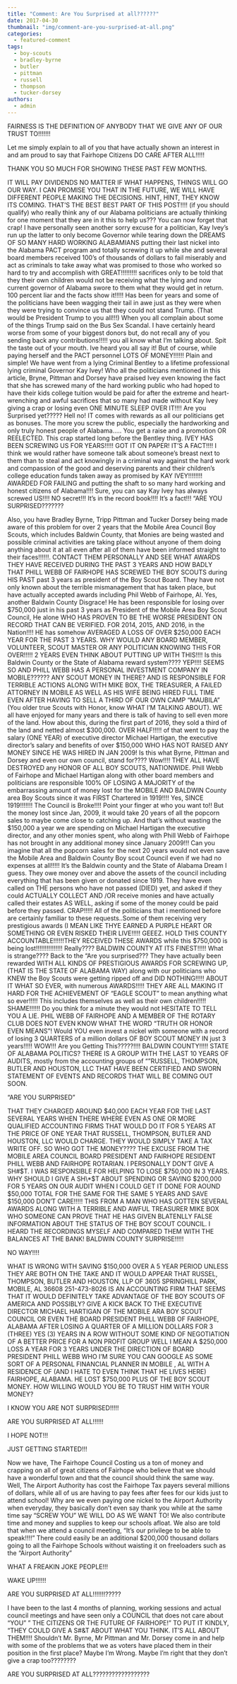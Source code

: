 ```yaml
---
title: "Comment: Are You Surprised at all??????"
date: 2017-04-30
thumbnail: "img/comment-are-you-surprised-at-all.png"
categories: 
  - featured-comment
tags: 
  - boy-scouts
  - bradley-byrne
  - butler
  - pittman
  - russell
  - thompson
  - tucker-dorsey
authors: 
  - admin
---
```


FAIRNESS IS THE DEFINITION OF ANYBODY THAT WE GIVE ANY OF OUR TRUST TO!!!!!!!

Let me simply explain to all of you that have actually shown an interest in and am proud to say that Fairhope Citizens DO CARE AFTER ALL!!!!!

THANK YOU SO MUCH FOR SHOWING THESE PAST FEW MONTHS.

IT WILL PAY DIVIDENDS NO MATTER IF WHAT HAPPENS, THINGS WILL GO OUR WAY. I CAN PROMISE YOU THAT IN THE FUTURE, WE WILL HAVE DIFFERENT PEOPLE MAKING THE DECISIONS. HINT, HINT, THEY KNOW ITS COMING. THAT’S THE BEST BEST PART OF THIS POST!!!! (if you should qualify) who really think any of our Alabama politicians are actually thinking for one moment that they are in it this to help us??? You can now forget that crap! I have personally seen another sorry excuse for a politician, Kay Ivey’s run up the latter to only become Governor while tearing down the DREAMS OF SO MANY HARD WORKING ALABAMIANS putting their last nickel into the Alabama PACT program and totally screwing it up while she and several board members received 100’s of thousands of dollars to fail miserably and act as criminals to take away what was promised to those who worked so hard to try and accomplish with GREAT!!!!!!!!! sacrifices only to be told that they their own children would not be receiving what the lying and now current governor of Alabama swore to them what they would get in return. 100 percent liar and the facts show it!!!!! Has been for years and some of the politicians have been wagging their tail in awe just as they were when they were trying to convince us that they could not stand Trump. (That would be President Trump to you all!!!) When you all complain about some of the things Trump said on the Bus Sex Scandal. I have certainly heard worse from some of your biggest donors but, do not recall any of you sending back any contributions!!!!! you all know what I’m talking about. Spit the taste out of your mouth. Ive heard you all say it! But of course, while paying herself and the PACT personnel LOTS OF MONEY!!!!!! Plain and simple! We have went from a lying Criminal Bentley to a lifetime professional lying criminal Governor Kay Ivey! Who all the politicians mentioned in this article, Bryne, Pittman and Dorsey have praised Ivey even knowing the fact that she has screwed many of the hard working public who had hoped to have their kids college tuition would be paid for after the extreme and heart-wrenching and awful sacrifices that so many had made without Kay Ivey giving a crap or losing even ONE MINUTE SLEEP OVER IT!!!! Are you Surprised yet????? Hell no! IT comes with rewards as all our politicians get as bonuses. The more you screw the public, especially the hardworking and only truly honest people of Alabama….. You get a raise and a promotion OR REELECTED. This crap started long before the Bentley thing. IVEY HAS BEEN SCREWING US FOR YEARS!!!!! GOT IT ON PAPER! IT’S A FACT!!!! I think we would rather have someone talk about someone’s breast next to them than to steal and act knowingly in a criminal way against the hard work and compassion of the good and deserving parents and their children’s college education funds taken away as promised by KAY IVEY!!!!!!!! AWARDED FOR FAILING and putting the shaft to so many hard working and honest citizens of Alabama!!!! Sure, you can say Kay Ivey has always screwed US!!!! NO secret!!! It’s in the record book!!!! It’s a fact!!! “ARE YOU SURPRISED???????

Also, you have Bradley Byrne, Tripp Pittman and Tucker Dorsey being made aware of this problem for over 2 years that the Mobile Area Council Boy Scouts, which includes Baldwin County, that Monies are being wasted and possible criminal activities are taking place without anyone of them doing anything about it at all even after all of them have been informed straight to their faces!!!!!!. CONTACT THEM PERSONALLY AND SEE WHAT AWARDS THEY HAVE RECEIVED DURING THE PAST 3 YEARS AND HOW BADLY THAT PHILL WEBB OF FAIRHOPE HAS SCREWED THE BOY SCOUTS during HIS PAST past 3 years as president of the Boy Scout Board. They have not only known about the terrible mismanagement that has taken place, but have actually accepted awards including Phil Webb of Fairhope, Al. Yes, another Baldwin County Disgrace! He has been responsible for losing over $750,000 just in his past 3 years as President of the Mobile Area Boy Scout Council, He alone WHO HAS PROVEN TO BE THE WORSE PRESIDENT ON RECORD THAT CAN BE VERIFIED. FOR 2014, 2015, AND 2016, in the Nation!!!! HE has somehow AVERAGED A LOSS OF OVER $250,000 EACH YEAR FOR THE PAST 3 YEARS. WHY WOULD ANY BOARD MEMBER, VOLUNTEER, SCOUT MASTER OR ANY POLITICIAN KNOWING THIS FOR OVER!!!!! 2 YEARS EVEN THINK ABOUT PUTTING UP WITH THIS!!!! Is this Baldwin County or the State of Alabama reward system???? YEP!!!! SEEMS SO AND PHILL WEBB HAS A PERSONAL INVESTMENT COMPANY IN MOBILE?????? ANY SCOUT MONEY IN THERE? AND IS RESPONSIBLE FOR TERRIBLE ACTIONS ALONG WITH MIKE BOX, THE TREASURER, A FAILED ATTORNEY IN MOBILE AS WELL AS HIS WIFE BEING HIRED FULL TIME EVEN AFTER HAVING TO SELL A THIRD OF OUR OWN CAMP “MAUBILA” (You older true Scouts with Honor, know WHAT I’M TALKING ABOUT). WE all have enjoyed for many years and there is talk of having to sell even more of the land. How about this, during the first part of 2016, they sold a third of the land and netted almost $300,000. OVER HALF!!!!! of that went to pay the salary (ONE YEAR) of executive director Michael Hartigan, the executive director’s salary and benefits of over $150,000 WHO HAS NOT RAISED ANY MONEY SINCE HE WAS HIRED IN JAN 2009! Is this what Byrne, Pittman and Dorsey and even our own council, stand for???? Wow!!!! THEY ALL HAVE DESTROYED any HONOR OF ALL BOY SCOUTS, NATIONWIDE. Phill Webb of Fairhope and Michael Hartigan along with other board members and politicians are responsible 100% OF LOSING A MAJORITY of the embarrassing amount of money lost for the MOBILE AND BALDWIN County area Boy Scouts since it was FIRST Chartered in 1919!!!! Yes, SINCE 1919!!!!!!! The Council is Broke!!!! Point your finger at who you want to!! But the money lost since Jan, 2009, it would take 20 years of all the popcorn sales to maybe come close to catching up. And that’s without wasting the $150,000 a year we are spending on Michael Hartigan the executive director, and any other monies spent, who along with Phill Webb of Fairhope has not brought in any additional money since January 2009!!! Can you imagine that all the popcorn sales for the next 20 years would not even save the Mobile Area and Baldwin County Boy scout Council even if we had no expenses at all!!!!! It’s the Baldwin county and the State of Alabama Dream I guess. They owe money over and above the assets of the council including everything that has been given or donated since 1919. They have even called on THE persons who have not passed (DIED) yet, and asked if they could ACTUALLY COLLECT AND /OR receive monies and have actually called their estates AS WELL, asking if some of the money could be paid before they passed. CRAP!!!!! All of the politicians that i mentioned before are certainly familiar to these requests..Some of them receiving very prestigious awards (I MEAN LIKE THYE EARNED A PURPLE HEART OR SOMETHING OR EVEN RISKED THEIR LIVE!!!!! GEEEZ. HOLD THIS COUNTY ACCOUNTABLE!!!!!!THEY RECEIVED THESE AWARDS while this $750,000 is being lost!!!!!!!!!!!!!!! Really???? BALDWIN COUNTY AT ITS FINEST!!!!! What is strange???? Back to the “Are you surprised??? They have actually been rewarded WITH ALL KINDS OF PRESTIGIOUS AWARDS FOR SCREWING UP, (THAT IS THE STATE OF ALABAMA WAY) along with our politicians who KNEW the Boy Scouts were getting ripped off and DID NOTHING!!!!! ABOUT IT WHAT SO EVER, with numerous AWARDS!!!!! THEY ARE ALL MAKING IT HARD FOR THE ACHIEVEMENT OF “EAGLE SCOUT” to mean anything what so ever!!!!! This includes themselves as well as their own children!!!!! SHAME!!!!!! Do you think for a minute they would not HESITATE TO TELL YOU A LIE. PHIL WEBB OF FAIRHOPE AND A MEMBER OF THE ROTARY CLUB DOES NOT EVEN KNOW WHAT THE WORD “TRUTH OR HONOR EVEN MEANS”! Would YOU even invest a nickel with someone with a record of losing 3 QUARTERS of a million dollars OF BOY SCOUT MONEY IN just 3 years!!!!! WOW!!! Are you Getting This?????!!!! BALDWIN COUNTY!!!!! STATE OF ALABAMA POLITICS? THERE IS A GROUP WITH THE LAST 10 YEARS OF AUDITS, mostly from the accounting groups of “”RUSSELL, THOMPSON, BUTLER AND HOUSTON, LLC THAT HAVE BEEN CERTIFIED AND SWORN STATEMENT OF EVENTS AND RECORDS THAT WILL BE COMING OUT SOON.

“ARE YOU SURPRISED”

THAT THEY CHARGED AROUND $40,000 EACH YEAR FOR THE LAST SEVERAL YEARS WHEN THERE WHERE EVEN AS ONE OR MORE QUALIFIED ACCOUNTING FIRMS THAT WOULD DO IT FOR 5 YEARS AT THE PRICE OF ONE YEAR THAT RUSSELL, THOMPSON, BUTLER AND HOUSTON, LLC WOULD CHARGE. THEY WOULD SIMPLY TAKE A TAX WRITE OFF. SO WHO GOT THE MONEY???? THE EXCUSE FROM THE MOBILE AREA COUNCIL BOARD PRESIDENT AND FAIRHOPE RESIDENT PHILL WEBB AND FAIRHOPE ROTARIAN. I PERSONALLY DON’T GIVE A SH#$T. I WAS RESPONSIBLE FOR HELPING TO LOSE $750,000 IN 3 YEARS. WHY SHOULD I GIVE A SH\*$T ABOUT SPENDING OR SAVING $200,000 FOR 5 YEARS ON OUR AUDIT WHEN I COULD GET IT DONE FOR AOUND $50,000 TOTAL FOR THE SAME FOR THE SAME 5 YEARS AND SAVE $150,000 DON’T CARE!!!!! THIS FROM A MAN WHO HAS GOTTEN SEVERAL AWARDS ALONG WITH A TERRIBLE AND AWFUL TREASURER MIKE BOX WHO SOMEONE CAN PROVE THAT HE HAS GIVEN BLATENLLY FALSE INFORMATION ABOUT THE STATUS OF THE BOY SCOUT COUNCIL. I HEARD THE RECORDINGS MYSELF AND COMPARED THEM WITH THE BALANCES AT THE BANK! BALDWIN COUNTY SURPRISE!!!!!

NO WAY!!!!

WHAT IS WRONG WITH SAVING $150,000 OVER A 5 YEAR PERIOD UNLESS THEY ARE BOTH ON THE TAKE AND IT WOULD APPEAR THAT RUSSEL, THOMPSON, BUTLER AND HOUSTON, LLP OF 3605 SPRINGHILL PARK, MOBILE, AL 36608 251-473-8026 IS AN ACCOUNTING FIRM THAT SEEMS THAT IT WOULD DEFINITELY TAKE ADVANTAGE OF THE BOY SCOUTS OF AMERICA AND POSSIBLY? GIVE A KICK BACK TO THE EXECUTIVE DIRECTOR MICHAEL HARTIGAN OF THE MOBILE ARA BOY SCOUT COUNCIL OR EVEN THE BOARD PRESIDENT PHILL WEBB OF FAIRHOPE, ALABAMA AFTER LOSING A QUARTER OF A MILLION DOLLARS FOR 3 (THREE) YES (3) YEARS IN A ROW WITHOUT SOME KIND OF NEGOTIATION OF A BETTER PRICE FOR A NON PROFIT GROUP WELL I MEAN A $250,000 LOSS A YEAR FOR 3 YEARS UNDER THE DIRECTION OF BOARD PRESIDENT PHILL WEBB WHO I’M SURE YOU CAN GOOGLE AS SOME SORT OF A PERSONAL FINANCIAL PLANNER IN MOBILE , AL WITH A RESIDENCE OF (AND I HATE TO EVEN THINK THAT HE LIVES HERE) FAIRHOPE, ALABAMA. HE LOST $750,000 PLUS OF THE BOY SCOUT MONEY. HOW WILLING WOULD YOU BE TO TRUST HIM WITH YOUR MONEY?

I KNOW YOU ARE NOT SURPRISED!!!!!

ARE YOU SURPRISED AT ALL!!!!!!

I HOPE NOT!!!

JUST GETTING STARTED!!!

Now we have, The Fairhope Council Costing us a ton of money and crapping on all of great citizens of Fairhope who believe that we should have a wonderful town and that the council should think the same way. Well, The Airport Authority has cost the Fairhope Tax payers several millions of dollars, while all of us are having to pay fees after fees for our kids just to attend school! Why are we even paying one nickel to the Airport Authority when everyday, they basically don’t even say thank you while at the same time say “SCREW YOU” WE WILL DO AS WE WANT TO! We also contribute time and money and supplies to keep our schools afloat. We also are told that when we attend a council meeting, “It’s our privilege to be able to speak!!!!” There could easily be an additional $200,000 thousand dollars going to all the Fairhope Schools without waisting it on freeloaders such as the “Airport Authority”

WHAT A FREAKIN JOKE PEOPLE!!!

WAKE UP!!!!!!

ARE YOU SURPRISED AT ALL!!!!!!!?????

I have been to the last 4 months of planning, working sessions and actual council meetings and have seen only a COUNCIL that does not care about “YOU” ” THE CITIZENS OR THE FUTURE OF FAIRHOPE!” TO PUT IT KINDLY, “THEY COULD GIVE A S#&T ABOUT WHAT YOU THINK. IT’S ALL ABOUT THEM!!!! Shouldn’t Mr. Byrne, Mr Pittman and Mr. Dorsey come in and help with some of the problems that we as voters have placed them in their position in the first place? Maybe I’m Wrong. Maybe I’m right that they don’t give a crap too????????

ARE YOU SURPRISED AT ALL??????????????????
